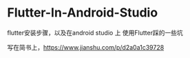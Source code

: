 # Flutter-In-Android-Studio
flutter安装步骤，以及在android studio 上 使用Flutter踩的一些坑 

写在简书上，https://www.jianshu.com/p/d2a0a1c39728
